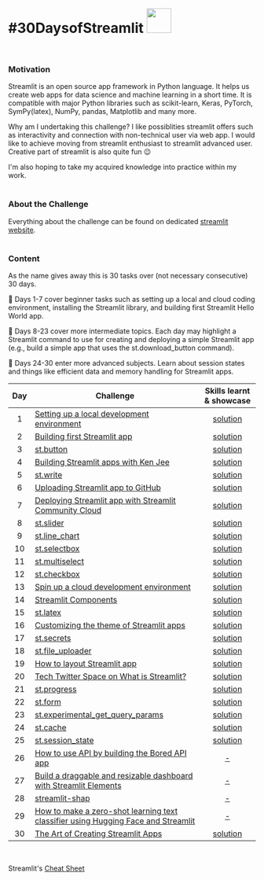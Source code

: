 
# #30DaysofStreamlit <img src="https://github.com/mBohunickaCharles/30DaysofStreamlit/blob/main/streamlit-mark-color.png" width="50"/>  <br><br/> 

### Motivation

Streamlit is an open source app framework in Python language. It helps us create web apps for data science and machine learning in a short time. It is compatible with major Python libraries such as scikit-learn, Keras, PyTorch, SymPy(latex), NumPy, pandas, Matplotlib and many more.

Why am I undertaking this challenge? I like possiblities streamlit offers such as interactivity and connection with non-technical user via web app. I would like to achieve moving from streamlit enthusiast to streamlit advanced user. Creative part of streamlit is also quite fun 😉

I'm also hoping to take my acquired knowledge into practice within my work. <br><br/>   

### About the Challenge

Everything about the challenge can be found on dedicated [streamlit website](https://blog.streamlit.io/30-days-of-streamlit/). <br> <br/>   

### Content

As the name gives away this is 30 tasks over (not necessary consecutive) 30 days.

📆 Days 1-7 cover beginner tasks such as setting up a local and cloud coding environment, installing the Streamlit library, and building first Streamlit Hello World app.

📆 Days 8-23 cover more intermediate topics. Each day may highlight a Streamlit command to use for creating and deploying a simple Streamlit app (e.g., build a simple app that uses the st.download_button command).

📆 Days 24-30 enter more advanced subjects. Learn about session states and things like efficient data and memory handling for Streamlit apps.

| Day | Challenge | Skills learnt & showcase |
|:---:|-----------|:--------:|
| 1 | [Setting up a local development environment](https://30days.streamlit.app/) | [solution](https://github.com/mBohunickaCharles/30DaysofStreamlit/blob/master/Day_1/README.md) |
| 2 | [Building first Streamlit app](https://30days.streamlit.app/?challenge=Day+2) | [solution](https://github.com/mBohunickaCharles/30DaysofStreamlit/blob/master/Day_2/README.md) |
| 3 | [st.button](https://30days.streamlit.app/?challenge=Day+3) | [solution](https://github.com/mBohunickaCharles/30DaysofStreamlit/blob/master/Day_3/README.md) |
| 4 | [Building Streamlit apps with Ken Jee](https://30days.streamlit.app/?challenge=Day+4) | [solution](https://github.com/mBohunickaCharles/30DaysofStreamlit/blob/master/Day_4/README.md) |
| 5 | [st.write](https://30days.streamlit.app/?challenge=Day+5) | [solution](https://github.com/mBohunickaCharles/30DaysofStreamlit/blob/master/Day_5/README.md) |
| 6 | [Uploading Streamlit app to GitHub](https://30days.streamlit.app/?challenge=Day+6) | [solution](https://github.com/mBohunickaCharles/30DaysofStreamlit/blob/master/Day_6/README.md) |
| 7 | [Deploying Streamlit app with Streamlit Community Cloud](https://30days.streamlit.app/?challenge=Day+7) | [solution](https://github.com/mBohunickaCharles/30DaysofStreamlit/blob/master/Day_7/README.md) |
| 8 | [st.slider](https://30days.streamlit.app/?challenge=Day+8) | [solution](https://github.com/mBohunickaCharles/30DaysofStreamlit/blob/master/Day_8/README.md) |
| 9 | [st.line_chart](https://30days.streamlit.app/?challenge=Day+9) | [solution](https://github.com/mBohunickaCharles/30DaysofStreamlit/blob/master/Day_9/README.md) |
| 10 | [st.selectbox](https://30days.streamlit.app/?challenge=Day+10) | [solution](https://github.com/mBohunickaCharles/30DaysofStreamlit/blob/master/Day_10/README.md) |
| 11 | [st.multiselect](https://30days.streamlit.app/?challenge=Day+11) | [solution](https://github.com/mBohunickaCharles/30DaysofStreamlit/blob/master/Day_11/README.md) |
| 12 | [st.checkbox](https://30days.streamlit.app/?challenge=Day+12) | [solution](https://github.com/mBohunickaCharles/30DaysofStreamlit/blob/master/Day_12/README.md) |
| 13 | [Spin up a cloud development environment](https://30days.streamlit.app/?challenge=Day+13) | [solution](https://github.com/mBohunickaCharles/30DaysofStreamlit/blob/master/Day_13/README.md) |
| 14 | [Streamlit Components](https://30days.streamlit.app/?challenge=Day+14) | [solution](https://github.com/mBohunickaCharles/30DaysofStreamlit/blob/master/Day_14/README.md) |
| 15 | [st.latex](https://30days.streamlit.app/?challenge=Day+15) | [solution](https://github.com/mBohunickaCharles/30DaysofStreamlit/blob/master/Day_15/README.md) |
| 16 | [Customizing the theme of Streamlit apps](https://30days.streamlit.app/?challenge=Day+16) | [solution](https://github.com/mBohunickaCharles/30DaysofStreamlit/tree/master/Day_16) |
| 17 | [st.secrets](https://30days.streamlit.app/?challenge=Day+17) | [solution](https://github.com/mBohunickaCharles/30DaysofStreamlit/tree/master/Day_17) |
| 18 | [st.file_uploader](https://30days.streamlit.app/?challenge=Day+18) | [solution](https://github.com/mBohunickaCharles/30DaysofStreamlit/tree/master/Day_18) |
| 19 | [How to layout Streamlit app](https://30days.streamlit.app/?challenge=Day+19) | [solution](https://github.com/mBohunickaCharles/30DaysofStreamlit/blob/master/Day_19/README.md) |
| 20 | [Tech Twitter Space on What is Streamlit?](https://30days.streamlit.app/?challenge=Day+20) | [solution](https://github.com/mBohunickaCharles/30DaysofStreamlit/blob/master/Day_20/README.md) |
| 21 | [st.progress](https://30days.streamlit.app/?challenge=Day+21) | [solution](https://github.com/mBohunickaCharles/30DaysofStreamlit/tree/master/Day_21) |
| 22 | [st.form](https://30days.streamlit.app/?challenge=Day+22) | [solution](https://github.com/mBohunickaCharles/30DaysofStreamlit/blob/master/Day_22)|
| 23 | [st.experimental_get_query_params](https://30days.streamlit.app/?challenge=Day+23) | [solution](https://github.com/mBohunickaCharles/30DaysofStreamlit/tree/master/Day_23) |
| 24 | [st.cache](https://30days.streamlit.app/?challenge=Day+24) | [solution](https://github.com/mBohunickaCharles/30DaysofStreamlit/tree/master/Day_24) |
| 25 | [st.session_state](https://30days.streamlit.app/?challenge=Day+25) | [solution](https://github.com/mBohunickaCharles/30DaysofStreamlit/tree/master/Day_25) |
| 26 | [How to use API by building the Bored API app](https://30days.streamlit.app/?challenge=Day+26) | [-]() |
| 27 | [Build a draggable and resizable dashboard with Streamlit Elements](https://30days.streamlit.app/?challenge=Day+27) | [-]() |
| 28 | [streamlit-shap](https://30days.streamlit.app/?challenge=Day+28) | [-]() |
| 29 | [How to make a zero-shot learning text classifier using Hugging Face and Streamlit](https://30days.streamlit.app/?challenge=Day+29) | [-]() |
| 30 | [The Art of Creating Streamlit Apps](https://30days.streamlit.app/?challenge=Day+30) | [solution](https://github.com/mBohunickaCharles/30DaysofStreamlit/blob/master/Day_30/README.md) |
<br/>

Streamlit's [Cheat Sheet](https://docs.streamlit.io/library/cheatsheet)
